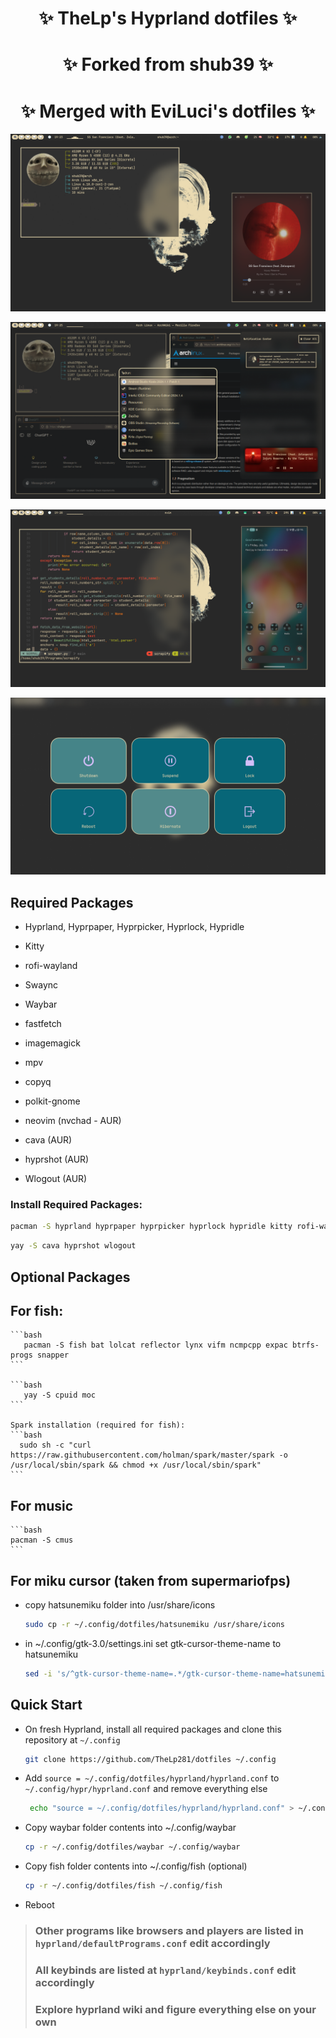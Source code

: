 <div align="center">
    <h1>✨ TheLp's Hyprland dotfiles ✨</h1>
    <h1>✨ Forked from shub39 ✨</h1>
    <h1>✨ Merged with EviLuci's dotfiles ✨</h1>
</div>

<div align="center"> 

</a>
</div>

![1](screenshots/1.png)

![2](screenshots/2.png)

![3](screenshots/3.png)

![4](screenshots/4.png)

## Required Packages

- Hyprland, Hyprpaper, Hyprpicker, Hyprlock, Hypridle
- Kitty
- rofi-wayland
- Swaync
- Waybar

- fastfetch
- imagemagick
- mpv
- copyq
- polkit-gnome 
- neovim (nvchad - AUR)
- cava (AUR)
- hyprshot (AUR)
- Wlogout (AUR)

### Install Required Packages:
 ```bash
pacman -S hyprland hyprpaper hyprpicker hyprlock hypridle kitty rofi-wayland swaync waybar fastfetch imagemagick mpv copyq polkit-gnome neovim
 ```

```bash
yay -S cava hyprshot wlogout
```

## Optional Packages
  ## For fish:
    ```bash
       pacman -S fish bat lolcat reflector lynx vifm ncmpcpp expac btrfs-progs snapper
    ```

    ```bash
       yay -S cpuid moc
    ```
    
    Spark installation (required for fish):
    ```bash
      sudo sh -c "curl https://raw.githubusercontent.com/holman/spark/master/spark -o /usr/local/sbin/spark && chmod +x /usr/local/sbin/spark"
    ```
  ## For music
    ```bash
    pacman -S cmus 
    ```

  ## For miku cursor (taken from supermariofps)
  - copy hatsunemiku folder into /usr/share/icons
      ```bash
      sudo cp -r ~/.config/dotfiles/hatsunemiku /usr/share/icons
      ```
  - in ~/.config/gtk-3.0/settings.ini set gtk-cursor-theme-name to hatsunemiku
      ```bash
      sed -i 's/^gtk-cursor-theme-name=.*/gtk-cursor-theme-name=hatsunemiku/' ~/.config/gtk-3.0/settings.ini
      ```
  

## Quick Start

- On fresh Hyprland, install all required packages and clone this repository at `~/.config`
    ```bash
    git clone https://github.com/TheLp281/dotfiles ~/.config
    ```
- Add `source = ~/.config/dotfiles/hyprland/hyprland.conf` to `~/.config/hypr/hyprland.conf` and remove everything else
    ```bash
     echo "source = ~/.config/dotfiles/hyprland/hyprland.conf" > ~/.config/hypr/hyprland.conf
     ```
- Copy waybar folder contents into ~/.config/waybar
  ```bash
  cp -r ~/.config/dotfiles/waybar ~/.config/waybar
  ```
- Copy fish folder contents into ~/.config/fish (optional)
  ```bash
  cp -r ~/.config/dotfiles/fish ~/.config/fish
  ```
- Reboot



> ### Other programs like browsers and players are listed in `hyprland/defaultPrograms.conf` edit accordingly
> ### All keybinds are listed at `hyprland/keybinds.conf` edit accordingly
> ### Explore hyprland wiki and figure everything else on your own
